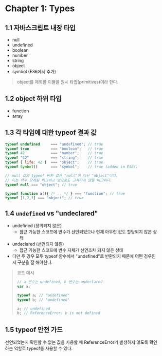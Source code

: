# Chapter 1: Types
## 1.1 자바스크립트 내장 타입
- null
- undefined
- boolean
- number
- string
- object
- symbol (ES6에서 추가)
> object를 제외한 이들을 원시 타입(primitives)이라 한다.

## 1.2 object 하위 타입
- function
- array

## 1.3 각 타입에 대한 typeof 결과 값
```js
typeof undefined     === "undefined"; // true
typeof true          === "boolean";   // true
typeof 42            === "number";    // true
typeof "42"          === "string";    // true
typeof { life: 42 }  === "object";    // true
typeof Symbol()      === "symbol";    // true (added in ES6!)

// null 값의 typeof 반환 값은 "null"이 아닌 "object"이다.
// 이는 아주 오래된 버그이고 앞으로도 고쳐지지 않을 버그이다.
typeof null === "object"; // true

typeof function a(){ /* .. */ } === "function"; // true
typeof [1,2,3] === "object"; // true
```

## 1.4 `undefined` vs "undeclared"
 - undefined (정의되지 않은)
   - 접근 가능한 스코프에 변수가 선언되었으나 현재 아무런 값도 할당되지 않은 상태
 - undeclared (선언되지 않은)
   - 접근 가능한 스코프에 변수 자체가 선언조차 되지 않은 상태
 - 다만 두 경우 모두 typeof 함수에서 "undefined"로 반환되기 때문에 어떤 경우인지 구분을 잘 해야한다.

> 코드 예시
> ```js
> // a 변수는 undefined, b 변수는 undeclared
> var a;
> 
> typeof a; // "undefined"
> typeof b; // "undefined"
>
> a; // undefined
> b; // ReferenceError: b is not defined
> ```

## 1.5 typeof 안전 가드
선언되었는지 확인할 수 없는 값을 사용할 때 ReferenceError가 발생하지 않도록 확인하는 역할로 typeof를 사용할 수 있다.
